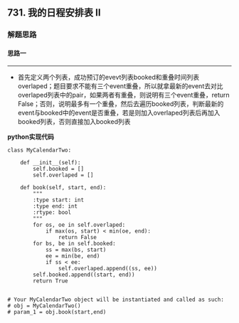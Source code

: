 ## 731. 我的日程安排表 II
### 解题思路
#### 思路一
****
- 首先定义两个列表，成功预订的evevt列表booked和重叠时间列表overlaped；题目要求不能有三个event重叠，所以就拿最新的event去对比overlaped列表中的pair，如果两者有重叠，则说明有三个event重叠，return False；否则，说明最多有一个重叠，然后去遍历booked列表，判断最新的event与booked中的event是否重叠，若是则加入overlaped列表后再加入booked列表，否则直接加入booked列表

**python实现代码**
```
class MyCalendarTwo:

    def __init__(self):
        self.booked = []
        self.overlaped = []

    def book(self, start, end):
        """
        :type start: int
        :type end: int
        :rtype: bool
        """
        for os, oe in self.overlaped:
            if max(os, start) < min(oe, end):
                return False
        for bs, be in self.booked:
            ss = max(bs, start)
            ee = min(be, end)
            if ss < ee:
                self.overlaped.append((ss, ee))
        self.booked.append((start, end))
        return True


# Your MyCalendarTwo object will be instantiated and called as such:
# obj = MyCalendarTwo()
# param_1 = obj.book(start,end)

```

